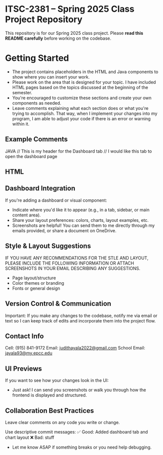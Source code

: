 # ITSC-2381 – Spring 2025 Class Project Repository

This repository is for our Spring 2025 class project. Please **read this README carefully** before working on the codebase.

# Getting Started
- The project contains placeholders in the HTML and Java components to show where you can insert your work.
- Please work on the area that is designed for your topic. I have included HTML pages based on the topics discussed at the beginning of the semester.
- You're encouraged to customize these sections and create your own components as needed.
- Leave comments explaining what each section does or what you're trying to accomplish. That way, when I implement your changes into my program, I am able to adjust your code if there is an error or warning within it. 

## Example Comments ##
JAVA
// This is my header for the Dashboard tab
// I would like this tab to open the dashboard page

## HTML ##
<!-- I would like for this to open Page B so that it can show the dashboard associated with it -->

## Dashboard Integration ##
If you're adding a dashboard or visual component:
- Indicate where you'd like it to appear (e.g., in a tab, sidebar, or main content area).
- Share your layout preferences: colors, charts, layout examples, etc.
- Screenshots are helpful! You can send them to me directly through my emails provided, or share a document on OneDrive.

## Style & Layout Suggestions ##
IF YOU HAVE ANY RECOMMENDATIONS FOR THE STLE AND LAYOUT, PLEASE INCLUDE THE FOLLOWING INFORMATION OR ATTACH SCREENSHOTS IN YOUR EMAIL DESCRIBING ANY SUGGESTIONS.
- Page layout/structure
- Color themes or branding
- Fonts or general design 

## Version Control & Communication ##
Important: If you make any changes to the codebase, notify me via email or text so I can keep track of edits and incorporate them into the project flow.

## Contact Info ##
Cell: (915) 841-9172
Email: judithayala2022@gmail.com
School Email: jayala93@my.epcc.edu

## UI Previews ##
If you want to see how your changes look in the UI:
- Just ask! I can send you screenshots or walk you through how the frontend is displayed and structured.

## Collaboration Best Practices ##
Leave clear comments on any code you write or change.

Use descriptive commit messages:
✅ Good: Added dashboard tab and chart layout
❌ Bad: stuff
- Let me know ASAP if something breaks or you need help debugging.

